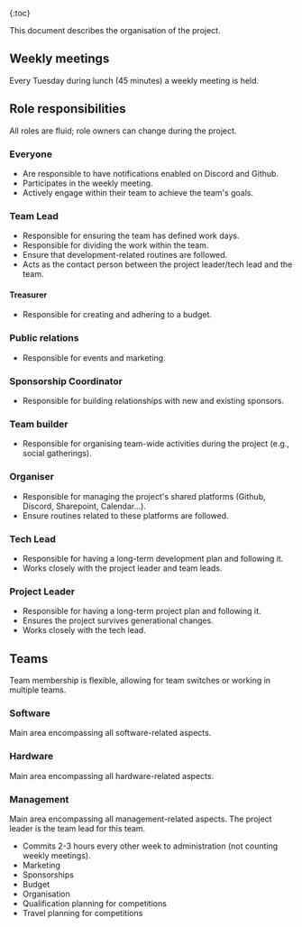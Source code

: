 {:toc}

This document describes the organisation of the project.

## Weekly meetings
Every Tuesday during lunch (45 minutes) a weekly meeting is held.

## Role responsibilities
All roles are fluid; role owners can change during the project.

### Everyone
- Are responsible to have notifications enabled on Discord and Github.
- Participates in the weekly meeting.
- Actively engage within their team to achieve the team's goals.

### Team Lead
- Responsible for ensuring the team has defined work days.
- Responsible for dividing the work within the team.
- Ensure that development-related routines are followed.
- Acts as the contact person between the project leader/tech lead and the team.

#### Treasurer
- Responsible for creating and adhering to a budget.

### Public relations
- Responsible for events and marketing.

### Sponsorship Coordinator
- Responsible for building relationships with new and existing sponsors.

### Team builder
- Responsible for organising team-wide activities during the project (e.g., social gatherings).

### Organiser
- Responsible for managing the project's shared platforms (Github, Discord, Sharepoint, Calendar...).
- Ensure routines related to these platforms are followed.

### Tech Lead
- Responsible for having a long-term development plan and following it.
- Works closely with the project leader and team leads.

### Project Leader
- Responsible for having a long-term project plan and following it.
- Ensures the project survives generational changes.
- Works closely with the tech lead.

## Teams
Team membership is flexible, allowing for team switches or working in multiple teams.

### Software
Main area encompassing all software-related aspects.

### Hardware
Main area encompassing all hardware-related aspects.

### Management
Main area encompassing all management-related aspects. The project leader is the team lead for this team.
- Commits 2-3 hours every other week to administration (not counting weekly meetings).
- Marketing
- Sponsorships
- Budget
- Organisation
- Qualification planning for competitions
- Travel planning for competitions